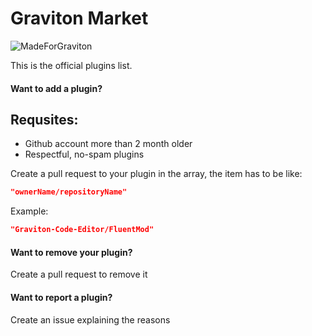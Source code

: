 # Graviton Market

![MadeForGraviton](https://raw.githubusercontent.com/Graviton-Code-Editor/website/master/src/badges/made_for_graviton.svg?sanitize=true)

This is the official plugins list. 

#### Want to add a plugin?

## Requsites:
- Github account more than 2 month older
- Respectful, no-spam plugins

Create a pull request to your plugin in the array, the item has to be like:

```json
"ownerName/repositoryName"
```
Example:
```json
"Graviton-Code-Editor/FluentMod"
```

#### Want to remove your plugin?
Create a pull request to remove it

#### Want to report a plugin?
Create an issue explaining the reasons